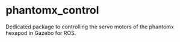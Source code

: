 # phantomx_control
Dedicated package to controlling the servo motors of the phantomx hexapod in Gazebo for ROS.
